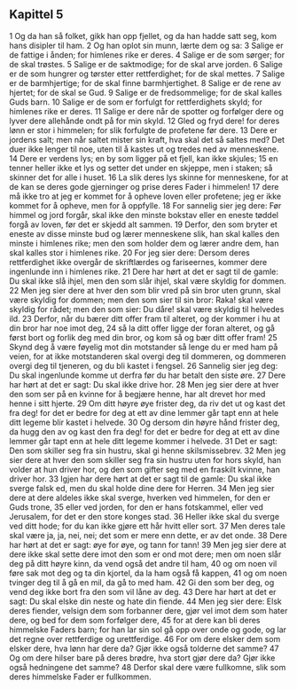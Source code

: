 ## Kapittel 5

1 Og da han så folket, gikk han opp fjellet, og da han hadde satt seg, kom hans disipler til ham.
2 Og han oplot sin munn, lærte dem og sa:
3 Salige er de fattige i ånden; for himlenes rike er deres.
4 Salige er de som sørger; for de skal trøstes.
5 Salige er de saktmodige; for de skal arve jorden.
6 Salige er de som hungrer og tørster etter rettferdighet; for de skal mettes.
7 Salige er de barmhjertige; for de skal finne barmhjertighet.
8 Salige er de rene av hjertet; for de skal se Gud.
9 Salige er de fredsommelige; for de skal kalles Guds barn.
10 Salige er de som er forfulgt for rettferdighets skyld; for himlenes rike er deres.
11 Salige er dere når de spotter og forfølger dere og lyver dere allehånde ondt på for min skyld.
12 Gled og fryd dere! for deres lønn er stor i himmelen; for slik forfulgte de profetene før dere.
13 Dere er jordens salt; men når saltet mister sin kraft, hva skal det så saltes med? Det duer ikke lenger til noe, uten til å kastes ut og tredes ned av menneskene.
14 Dere er verdens lys; en by som ligger på et fjell, kan ikke skjules;
15 en tenner heller ikke et lys og setter det under en skjeppe, men i staken; så skinner det for alle i huset.
16 La slik deres lys skinne for menneskene, for at de kan se deres gode gjerninger og prise deres Fader i himmelen!
17 dere må ikke tro at jeg er kommet for å opheve loven eller profetene; jeg er ikke kommet for å opheve, men for å oppfylle.
18 For sannelig sier jeg dere: Før himmel og jord forgår, skal ikke den minste bokstav eller en eneste tøddel forgå av loven, før det er skjedd alt sammen.
19 Derfor, den som bryter et eneste av disse minste bud og lærer menneskene slik, han skal kalles den minste i himlenes rike; men den som holder dem og lærer andre dem, han skal kalles stor i himlenes rike.
20 For jeg sier dere: Dersom deres rettferdighet ikke overgår de skriftlærdes og fariseernes, kommer dere ingenlunde inn i himlenes rike.
21 Dere har hørt at det er sagt til de gamle: Du skal ikke slå ihjel, men den som slår ihjel, skal være skyldig for dommen.
22 Men jeg sier dere at hver den som blir vred på sin bror uten grunn, skal være skyldig for dommen; men den som sier til sin bror: Raka! skal være skyldig for rådet; men den som sier: Du dåre! skal være skyldig til helvedes ild.
23 Derfor, når du bærer ditt offer fram til alteret, og der kommer i hu at din bror har noe imot deg,
24 så la ditt offer ligge der foran alteret, og gå først bort og forlik deg med din bror, og kom så og bær ditt offer fram!
25 Skynd deg å være føyelig mot din motstander så lenge du er med ham på veien, for at ikke motstanderen skal overgi deg til dommeren, og dommeren overgi deg til tjeneren, og du bli kastet i fengsel.
26 Sannelig sier jeg deg: Du skal ingenlunde komme ut derfra før du har betalt den siste øre.
27 Dere har hørt at det er sagt: Du skal ikke drive hor.
28 Men jeg sier dere at hver den som ser på en kvinne for å begjære henne, har alt drevet hor med henne i sitt hjerte.
29 Om ditt høyre øye frister deg, da riv det ut og kast det fra deg! for det er bedre for deg at ett av dine lemmer går tapt enn at hele ditt legeme blir kastet i helvede.
30 Og dersom din høyre hånd frister deg, da hugg den av og kast den fra deg! for det er bedre for deg at ett av dine lemmer går tapt enn at hele ditt legeme kommer i helvede.
31 Det er sagt: Den som skiller seg fra sin hustru, skal gi henne skilsmissebrev.
32 Men jeg sier dere at hver den som skiller seg fra sin hustru uten for hors skyld, han volder at hun driver hor, og den som gifter seg med en fraskilt kvinne, han driver hor.
33 Igjen har dere hørt at det er sagt til de gamle: Du skal ikke sverge falsk ed, men du skal holde dine dere for Herren.
34 Men jeg sier dere at dere aldeles ikke skal sverge, hverken ved himmelen, for den er Guds trone,
35 eller ved jorden, for den er hans fotskammel, eller ved Jerusalem, for det er den store konges stad.
36 Heller ikke skal du sverge ved ditt hode; for du kan ikke gjøre ett hår hvitt eller sort.
37 Men deres tale skal være ja, ja, nei, nei; det som er mere enn dette, er av det onde.
38 Dere har hørt at det er sagt: øye for øye, og tann for tann!
39 Men jeg sier dere at dere ikke skal sette dere imot den som er ond mot dere; men om noen slår deg på ditt høyre kinn, da vend også det andre til ham,
40 og om noen vil føre sak mot deg og ta din kjortel, da la ham også få kappen,
41 og om noen tvinger deg til å gå en mil, da gå to med ham.
42 Gi den som ber deg, og vend deg ikke bort fra den som vil låne av deg.
43 Dere har hørt at det er sagt: Du skal elske din neste og hate din fiende.
44 Men jeg sier dere: Elsk deres fiender, velsign dem som forbanner dere, gjør vel imot dem som hater dere, og bed for dem som forfølger dere,
45 for at dere kan bli deres himmelske Faders barn; for han lar sin sol gå opp over onde og gode, og lar det regne over rettferdige og urettferdige.
46 For om dere elsker dem som elsker dere, hva lønn har dere da? Gjør ikke også tolderne det samme?
47 Og om dere hilser bare på deres brødre, hva stort gjør dere da? Gjør ikke også hedningene det samme?
48 Derfor skal dere være fullkomne, slik som deres himmelske Fader er fullkommen.
